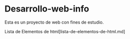 # Desarrollo-web-info
Esta  es un proyecto de web con fines de estudio.

Lista  de Elementos de html[lista-de-elementos-de-html.md] 
